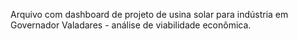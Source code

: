 Arquivo com dashboard de projeto de usina solar para indústria em Governador Valadares - análise de viabilidade econômica.
